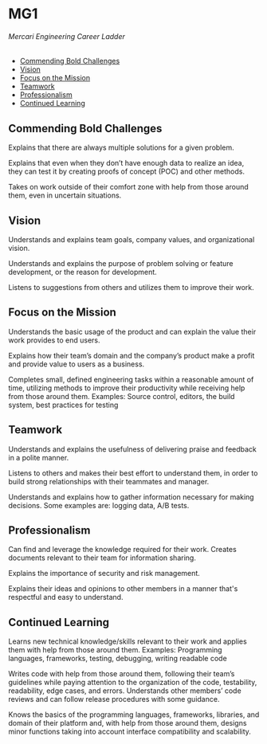 # MG1
###### Mercari Engineering Career Ladder

 * [Commending Bold Challenges](#commending-bold-challenges)
 * [Vision](#vision)
 * [Focus on the Mission](#focus-on-the-mission)
 * [Teamwork](#teamwork)
 * [Professionalism](#professionalism)
 * [Continued Learning](#continued-learning)

## Commending Bold Challenges
Explains that there are always multiple solutions for a given problem.

Explains that even when they don’t have enough data to realize an idea, they can test it by creating proofs of concept (POC) and other methods.

Takes on work outside of their comfort zone with help from those around them, even in uncertain situations.


## Vision
Understands and explains team goals, company values, and organizational vision.

Understands and explains the purpose of problem solving or feature development, or the reason for development.

Listens to suggestions from others and utilizes them to improve their work.


## Focus on the Mission
Understands the basic usage of the product and can explain the value their work provides to end users.

Explains how their team’s domain and the company’s product make a profit and provide value to users as a business.

Completes small, defined engineering tasks within a reasonable amount of time, utilizing methods to improve their productivity while receiving help from those around them.
Examples: Source control, editors, the build system, best practices for testing


## Teamwork
Understands and explains the usefulness of delivering praise and feedback in a polite manner.

Listens to others and makes their best effort to understand them, in order to build strong relationships with their teammates and manager.

Understands and explains how to gather information necessary for making decisions.
Some examples are: logging data, A/B tests.


## Professionalism
Can find and leverage the knowledge required for their work. 
Creates documents relevant to their team for information sharing.

Explains the importance of security and risk management.

Explains their ideas and opinions to other members in a manner that's respectful and easy to understand.


## Continued Learning
Learns new technical knowledge/skills relevant to their work and applies them with help from those around them.
Examples: Programming languages, frameworks, testing, debugging, writing readable code

Writes code with help from those around them, following their team’s guidelines while paying attention to the organization of the code, testability, readability, edge cases, and errors.
Understands other members’ code reviews and can follow release procedures with some guidance.

Knows the basics of the programming languages, frameworks, libraries, and domain of their platform and, with help from those around them, designs minor functions taking into account interface compatibility and scalability.
